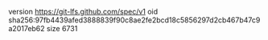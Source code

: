 version https://git-lfs.github.com/spec/v1
oid sha256:97fb4439afed3888839f90c8ae2fe2bcd18c5856297d2cb467b47c9a2017eb62
size 6731
